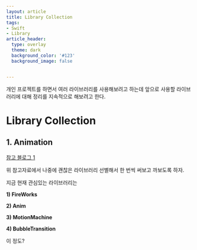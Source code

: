 ```yaml
---
layout: article
title: Library Collection
tags:
- Swift
- Library
article_header:
  type: overlay
  theme: dark
  background_color: '#123'
  background_image: false


---
```


개인 프로젝트를 하면서 여러 라이브러리를 사용해보려고 하는데 앞으로 사용할 라이브러리에 대해 정리를 지속적으로 해보려고 한다. 

<!--more-->

# Library Collection 



## 1. Animation

[참고 블로그 1](https://medium.com/@dinolaw/22-best-swift-animation-libraries-in-early-2020-8f76d39e0bcb)

위 참고자료에서 나중에 괜찮은 라이브러리 선별해서 한 번씩 써보고 까보도록 하자. 



지금 현재 관심있는 라이브러리는 

**1) FireWorks**

**2) Anim**

**3) MotionMachine**

**4) BubbleTransition**

이 정도? 